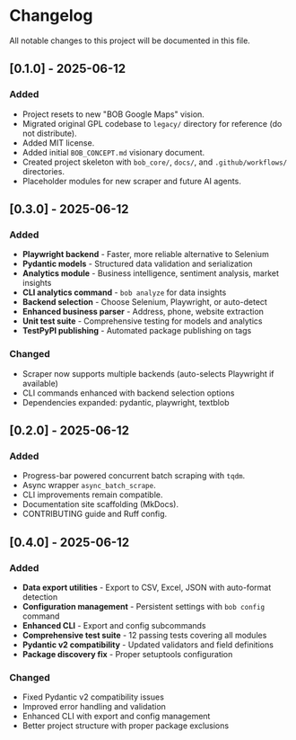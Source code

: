 # Changelog

All notable changes to this project will be documented in this file.

## [0.1.0] - 2025-06-12
### Added
- Project resets to new "BOB Google Maps" vision.
- Migrated original GPL codebase to `legacy/` directory for reference (do not distribute).
- Added MIT license.
- Added initial `BOB_CONCEPT.md` visionary document.
- Created project skeleton with `bob_core/`, `docs/`, and `.github/workflows/` directories.
- Placeholder modules for new scraper and future AI agents.

## [0.3.0] - 2025-06-12
### Added
- **Playwright backend** - Faster, more reliable alternative to Selenium
- **Pydantic models** - Structured data validation and serialization
- **Analytics module** - Business intelligence, sentiment analysis, market insights
- **CLI analytics command** - `bob analyze` for data insights
- **Backend selection** - Choose Selenium, Playwright, or auto-detect
- **Enhanced business parser** - Address, phone, website extraction
- **Unit test suite** - Comprehensive testing for models and analytics
- **TestPyPI publishing** - Automated package publishing on tags

### Changed
- Scraper now supports multiple backends (auto-selects Playwright if available)
- CLI commands enhanced with backend selection options
- Dependencies expanded: pydantic, playwright, textblob

## [0.2.0] - 2025-06-12
### Added
- Progress-bar powered concurrent batch scraping with `tqdm`.
- Async wrapper `async_batch_scrape`.
- CLI improvements remain compatible.
- Documentation site scaffolding (MkDocs).
- CONTRIBUTING guide and Ruff config.

## [0.4.0] - 2025-06-12
### Added
- **Data export utilities** - Export to CSV, Excel, JSON with auto-format detection
- **Configuration management** - Persistent settings with `bob config` command
- **Enhanced CLI** - Export and config subcommands
- **Comprehensive test suite** - 12 passing tests covering all modules
- **Pydantic v2 compatibility** - Updated validators and field definitions
- **Package discovery fix** - Proper setuptools configuration

### Changed
- Fixed Pydantic v2 compatibility issues
- Improved error handling and validation
- Enhanced CLI with export and config management
- Better project structure with proper package exclusions 
